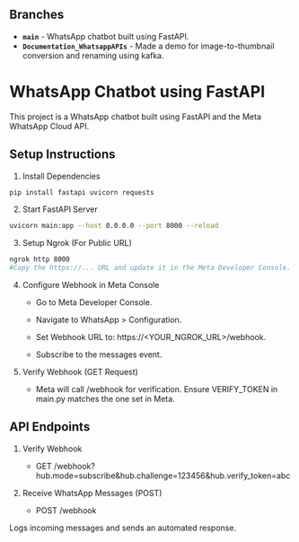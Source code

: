 ## Branches 

- **`main`** - WhatsApp chatbot built using FastAPI.
- **`Documentation_WhatsappAPIs`** - Made a demo for image-to-thumbnail conversion and renaming using kafka.

# WhatsApp Chatbot using FastAPI

This project is a WhatsApp chatbot built using FastAPI and the Meta WhatsApp Cloud API.

## Setup Instructions

1. Install Dependencies
```bash
pip install fastapi uvicorn requests
```

2. Start FastAPI Server
```bash
uvicorn main:app --host 0.0.0.0 --port 8000 --reload
```

3. Setup Ngrok (For Public URL)
```bash
ngrok http 8000
#Copy the https://... URL and update it in the Meta Developer Console.
```

4. Configure Webhook in Meta Console

   - Go to Meta Developer Console.

   - Navigate to WhatsApp > Configuration.

   - Set Webhook URL to: https://<YOUR_NGROK_URL>/webhook.

   - Subscribe to the messages event.

5. Verify Webhook (GET Request)

   - Meta will call /webhook for verification. Ensure VERIFY_TOKEN in main.py matches the one set in Meta.

## API Endpoints

1. Verify Webhook

   - GET /webhook?hub.mode=subscribe&hub.challenge=123456&hub.verify_token=abc

2. Receive WhatsApp Messages (POST)

   - POST /webhook

Logs incoming messages and sends an automated response.
